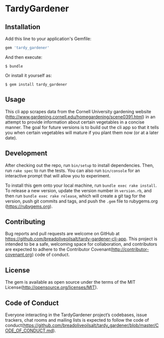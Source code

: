# TardyGardener

## Installation

Add this line to your application's Gemfile:

```ruby
gem 'tardy_gardener'
```

And then execute:

    $ bundle

Or install it yourself as:

    $ gem install tardy_gardener

## Usage

This cli app scrapes data from the Cornell University gardening website (http://www.gardening.cornell.edu/homegardening/scene0391.html) in an attempt to provide information about certain vegetables in a concise manner.  The goal for future versions is to build out the cli app so that it tells you when certain vegetables will mature if you plant them now (or at a later date). 

## Development

After checking out the repo, run `bin/setup` to install dependencies. Then, run `rake spec` to run the tests. You can also run `bin/console` for an interactive prompt that will allow you to experiment.

To install this gem onto your local machine, run `bundle exec rake install`. To release a new version, update the version number in `version.rb`, and then run `bundle exec rake release`, which will create a git tag for the version, push git commits and tags, and push the `.gem` file to rubygems.org (https://rubygems.org).

## Contributing

Bug reports and pull requests are welcome on GitHub at https://github.com/breadoliveoilsalt/tardy-gardener-cli-app. This project is intended to be a safe, welcoming space for collaboration, and contributors are expected to adhere to the Contributor Covenant(http://contributor-covenant.org) code of conduct.

## License

The gem is available as open source under the terms of the MIT License(http://opensource.org/licenses/MIT).

## Code of Conduct

Everyone interacting in the TardyGardener project’s codebases, issue trackers, chat rooms and mailing lists is expected to follow the code of conduct(https://github.com/breadoliveoilsalt/tardy_gardener/blob/master/CODE_OF_CONDUCT.md).
